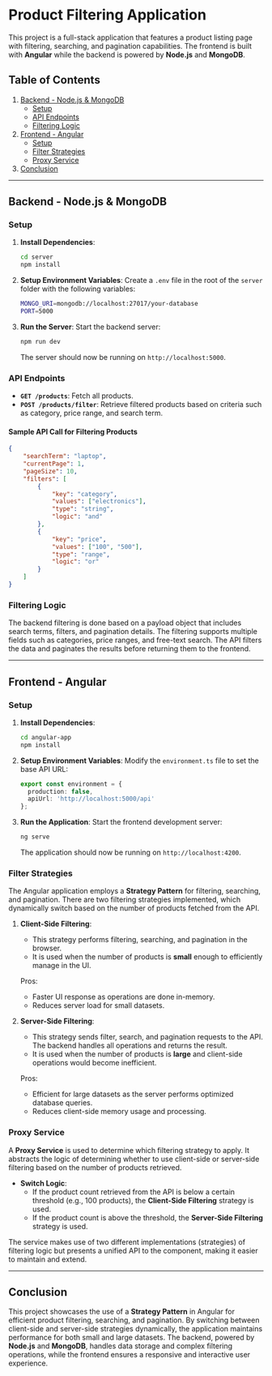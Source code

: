 # Product Filtering Application

This project is a full-stack application that features a product listing page with filtering, searching, and pagination capabilities. The frontend is built with **Angular** while the backend is powered by **Node.js** and **MongoDB**.

## Table of Contents

1. [Backend - Node.js & MongoDB](#backend---nodejs--mongodb)
    - [Setup](#setup)
    - [API Endpoints](#api-endpoints)
    - [Filtering Logic](#filtering-logic)
2. [Frontend - Angular](#frontend---angular)
    - [Setup](#setup-1)
    - [Filter Strategies](#filter-strategies)
    - [Proxy Service](#proxy-service)
3. [Conclusion](#conclusion)

---

## Backend - Node.js & MongoDB

### Setup

1. **Install Dependencies**:
    ```bash
    cd server
    npm install
    ```

2. **Setup Environment Variables**:
    Create a `.env` file in the root of the `server` folder with the following variables:
    ```bash
    MONGO_URI=mongodb://localhost:27017/your-database
    PORT=5000
    ```

3. **Run the Server**:
    Start the backend server:
    ```bash
    npm run dev
    ```

    The server should now be running on `http://localhost:5000`.

### API Endpoints

- **`GET /products`**: Fetch all products.
- **`POST /products/filter`**: Retrieve filtered products based on criteria such as category, price range, and search term.

#### Sample API Call for Filtering Products
```json
{
    "searchTerm": "laptop",
    "currentPage": 1,
    "pageSize": 10,
    "filters": [
        {
            "key": "category",
            "values": ["electronics"],
            "type": "string",
            "logic": "and"
        },
        {
            "key": "price",
            "values": ["100", "500"],
            "type": "range",
            "logic": "or"
        }
    ]
}
```

### Filtering Logic

The backend filtering is done based on a payload object that includes search terms, filters, and pagination details. The filtering supports multiple fields such as categories, price ranges, and free-text search. The API filters the data and paginates the results before returning them to the frontend.

---

## Frontend - Angular

### Setup

1. **Install Dependencies**:
    ```bash
    cd angular-app
    npm install
    ```

2. **Setup Environment Variables**:
    Modify the `environment.ts` file to set the base API URL:
    ```typescript
    export const environment = {
      production: false,
      apiUrl: 'http://localhost:5000/api'
    };
    ```

3. **Run the Application**:
    Start the frontend development server:
    ```bash
    ng serve
    ```

    The application should now be running on `http://localhost:4200`.

### Filter Strategies

The Angular application employs a **Strategy Pattern** for filtering, searching, and pagination. There are two filtering strategies implemented, which dynamically switch based on the number of products fetched from the API.

1. **Client-Side Filtering**:
    - This strategy performs filtering, searching, and pagination in the browser.
    - It is used when the number of products is **small** enough to efficiently manage in the UI.

    Pros:
    - Faster UI response as operations are done in-memory.
    - Reduces server load for small datasets.

2. **Server-Side Filtering**:
    - This strategy sends filter, search, and pagination requests to the API. The backend handles all operations and returns the result.
    - It is used when the number of products is **large** and client-side operations would become inefficient.

    Pros:
    - Efficient for large datasets as the server performs optimized database queries.
    - Reduces client-side memory usage and processing.

### Proxy Service

A **Proxy Service** is used to determine which filtering strategy to apply. It abstracts the logic of determining whether to use client-side or server-side filtering based on the number of products retrieved.

- **Switch Logic**: 
  - If the product count retrieved from the API is below a certain threshold (e.g., 100 products), the **Client-Side Filtering** strategy is used.
  - If the product count is above the threshold, the **Server-Side Filtering** strategy is used.

The service makes use of two different implementations (strategies) of filtering logic but presents a unified API to the component, making it easier to maintain and extend.

---

## Conclusion

This project showcases the use of a **Strategy Pattern** in Angular for efficient product filtering, searching, and pagination. By switching between client-side and server-side strategies dynamically, the application maintains performance for both small and large datasets. The backend, powered by **Node.js** and **MongoDB**, handles data storage and complex filtering operations, while the frontend ensures a responsive and interactive user experience.




